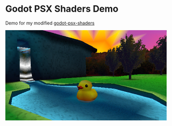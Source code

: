 # Godot PSX Shaders Demo

Demo for my modified [godot-psx-shaders](https://github.com/WittyCognomen/godot-psx-shaders)

![Godot PSX Shaders](https://raw.githubusercontent.com/WittyCognomen/godot-psx-shaders/master/godot_psx.png)

